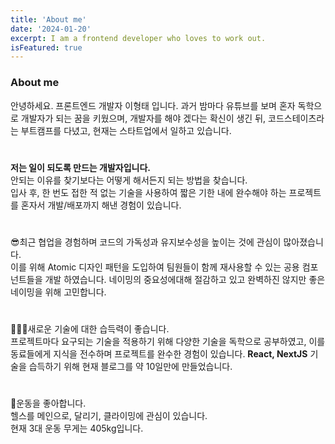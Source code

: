 ```yaml
---
title: 'About me'
date: '2024-01-20'
excerpt: I am a frontend developer who loves to work out.
isFeatured: true
---
```


### About me

안녕하세요. 프론트엔드 개발자 이형태 입니다.
과거 밤마다 유튜브를 보며 혼자 독학으로 개발자가 되는 꿈을 키웠으며, 개발자를 해야 겠다는 확신이 생긴 뒤, 코드스테이츠라는 부트캠프를 다녔고, 현재는 스타트업에서 일하고 있습니다.  
#
**저는 일이 되도록 만드는 개발자입니다.**  
안되는 이유를 찾기보다는 어떻게 해서든지 되는 방법을 찾습니다.  
입사 후, 한 번도 접한 적 없는 기술을 사용하여 짧은 기한 내에 완수해야 하는 프로젝트를 혼자서 개발/배포까지 해낸 경험이 있습니다.  
#
😎최근 협업을 경험하며 코드의 가독성과 유지보수성을 높이는 것에 관심이 많아졌습니다.  
이를 위해 Atomic 디자인 패턴을 도입하여 팀원들이 함께 재사용할 수 있는 공용 컴포넌트들을 개발 하였습니다. 네이밍의 중요성에대해 절감하고 있고 완벽하진 않지만 좋은 네이밍을 위해 고민합니다.  
#
🧑🏻‍💻새로운 기술에 대한 습득력이 좋습니다.  
프로젝트마다 요구되는 기술을 적용하기 위해 다양한 기술을 독학으로 공부하였고, 이를 동료들에게 지식을 전수하며 프로젝트를 완수한 경험이 있습니다. **React, NextJS** 기술을 습득하기 위해 현재 블로그를 약 10일만에 만들었습니다.  
#
💪운동을 좋아합니다.  
헬스를 메인으로, 달리기, 클라이밍에 관심이 있습니다.  
현재 3대 운동 무게는 405kg입니다.
